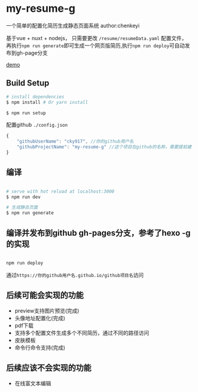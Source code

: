 # my-resume-g

一个简单的配置化简历生成静态页面系统 author:chenkeyi

基于vue + nuxt + nodejs， 只需要更改 `/resume/resumeData.yaml` 配置文件，再执行`npm run generate`即可生成一个网页版简历,执行`npm run deploy`可自动发布到gh-page分支

[demo](https://cky917.github.io/my-resume-g)

## Build Setup

``` bash
# install dependencies
$ npm install # Or yarn install

$ npm run setup
```

配置github `./config.json`

```javascript
{
    "githubUserName": "cky917", //你的github用户名
    "githubProjectName": "my-resume-g" //这个项目在github的名称，需要提前建好，并创建一个gh-pages分支
}
```

## 编译

```bash

# serve with hot reload at localhost:3000
$ npm run dev

# 生成静态页面
$ npm run generate
```

## 编译并发布到github gh-pages分支，参考了hexo -g的实现

```bash

npm run deploy

```

通过`https://你的github用户名.github.io/github项目名`访问

## 后续可能会实现的功能

- preview支持图片预览(完成)
- 头像地址配置化(完成)
- pdf下载
- 支持多个配置文件生成多个不同简历，通过不同的路径访问
- 皮肤模板
- 命令行命令支持(完成)

## 后续应该不会实现的功能

- 在线富文本编辑
